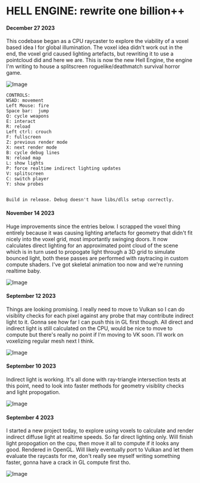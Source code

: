# HELL ENGINE: rewrite one billion++

#### December 27 2023
This codebase began as a CPU raycaster to explore the viability of a voxel based idea I  for global illumination. The voxel idea didn't work out in the end, the voxel grid caused lighting artefacts, but rewriting it to use a pointcloud did and here we are. This is now the new Hell Engine, the engine I'm writing to house a splitscreen roguelike/deathmatch survival horror game.       

![Image](https://www.principiaprogrammatica.com/dump/ChristmasShot.png)

```
CONTROLS:
WSAD: movement
Left Mouse: fire
Space bar:  jump
Q: cycle weapons
E: interact
R: reload
Left ctrl: crouch
F: fullscreen
Z: previous render mode
X: next render mode
B: cycle debug lines
N: reload map
L: show lights
P: force realtime indirect lighting updates
V: splitscreen
C: switch player
Y: show probes


Build in release. Debug doesn't have libs/dlls setup correctly.
```

#### November 14 2023
Huge improvements since the entries below. I scrapped the voxel thing entirely because it was causing lighting artefacts for geometry that didn't fit nicely into the voxel grid, most importantly swinging doors. It now calculates direct lighting for an approximated point cloud of the scene which is in turn used to propogate light through a 3D grid to simulate bounced light, both these passes are performed with raytracing in custom compute shaders. I've got skeletal animation too now and we're running realtime baby.     

![Image](https://www.principiaprogrammatica.com/dump/SHITT2.jpg)

#### September 12 2023
Things are looking promising. I really need to move to Vulkan so I can do visiblity checks for each pixel against any probe that may contribute indirect light to it. Gonna see how far I can push this in GL first though. All direct and indirect light is still calculated on the CPU, would be nice to move to compute but there's really no point if I'm moving to VK soon. I'll work on voxelizing regular mesh next I think.

![Image](https://www.principiaprogrammatica.com/dump/vxgi2.jpg)

#### September 10 2023
Indirect light is working. It's all done with ray-triangle intersection tests at this point, need to look into faster methods for geometry visiblity checks and light propogation.

![Image](https://www.principiaprogrammatica.com/dump/vxgi.png)

#### September 4 2023

I started a new project today, to explore using voxels to calculate and render indirect diffuse light at realtime speeds. So far direct lighting only. Will finish light propogation on the cpu, then move it all to compute if it looks any good. Rendered in OpenGL. Will likely eventually port to Vulkan and let them evaluate the raycasts for me, don't really see myself writing something faster, gonna have a crack in GL compute first tho.

![Image](https://www.principiaprogrammatica.com/dump/Voxel.jpg)
